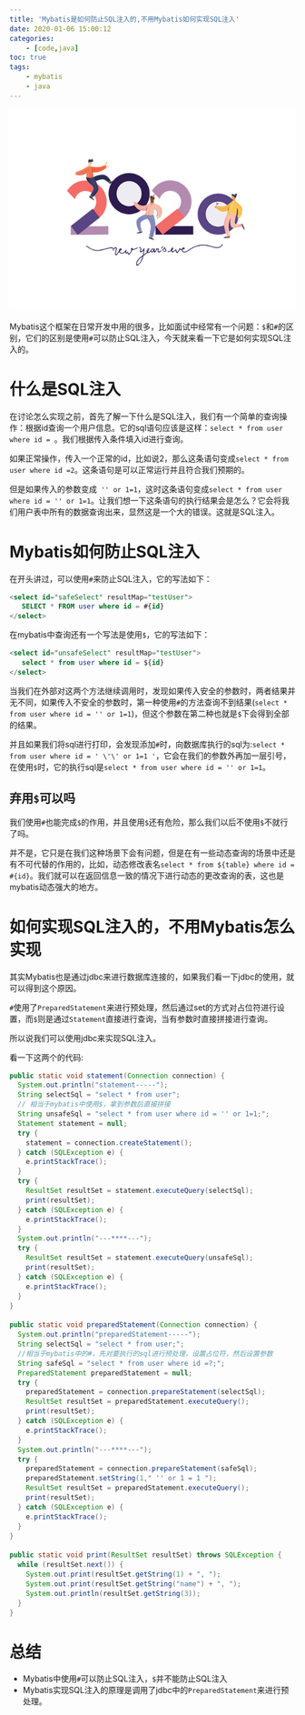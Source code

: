 ```yaml
---
title: 'Mybatis是如何防止SQL注入的,不用Mybatis如何实现SQL注入'
date: 2020-01-06 15:00:12
categories: 
	- [code,java]
toc: true
tags: 
	- mybatis
	- java
---
```


![](https://raw.githubusercontent.com/liunaijie/images/master/happy-new-year-4718894_640.png)

Mybatis这个框架在日常开发中用的很多，比如面试中经常有一个问题：`$`和`#`的区别，它们的区别是使用`#`可以防止SQL注入，今天就来看一下它是如何实现SQL注入的。

# 什么是SQL注入

在讨论怎么实现之前，首先了解一下什么是SQL注入，我们有一个简单的查询操作：根据id查询一个用户信息。它的sql语句应该是这样：`select * from user where id = `。我们根据传入条件填入id进行查询。

如果正常操作，传入一个正常的id，比如说2，那么这条语句变成`select * from user where id =2`。这条语句是可以正常运行并且符合我们预期的。

但是如果传入的参数变成` '' or 1=1`，这时这条语句变成`select * from user where id = '' or 1=1`。让我们想一下这条语句的执行结果会是怎么？它会将我们用户表中所有的数据查询出来，显然这是一个大的错误。这就是SQL注入。

<!--more-->

# Mybatis如何防止SQL注入

在开头讲过，可以使用`#`来防止SQL注入，它的写法如下：

```sql
<select id="safeSelect" resultMap="testUser">
   SELECT * FROM user where id = #{id}
</select>
```

在mybatis中查询还有一个写法是使用`$`，它的写法如下：

```sql
<select id="unsafeSelect" resultMap="testUser">
   select * from user where id = ${id}
</select>
```

当我们在外部对这两个方法继续调用时，发现如果传入安全的参数时，两者结果并无不同，如果传入不安全的参数时，第一种使用`#`的方法查询不到结果(`select * from user where id = '' or 1=1`)，但这个参数在第二种也就是`$`下会得到全部的结果。

并且如果我们将sql进行打印，会发现添加`#`时，向数据库执行的sql为:`select * from user where id = ' \'\' or 1=1 '`，它会在我们的参数外再加一层引号，在使用`$`时，它的执行sql是`select * from user where id = '' or 1=1`。

## 弃用`$`可以吗

我们使用`#`也能完成`$`的作用，并且使用`$`还有危险，那么我们以后不使用`$`不就行了吗。

并不是，它只是在我们这种场景下会有问题，但是在有一些动态查询的场景中还是有不可代替的作用的，比如，动态修改表名`select * from ${table} where id = #{id}`。我们就可以在返回信息一致的情况下进行动态的更改查询的表，这也是mybatis动态强大的地方。

# 如何实现SQL注入的，不用Mybatis怎么实现

其实Mybatis也是通过jdbc来进行数据库连接的，如果我们看一下jdbc的使用，就可以得到这个原因。

`#`使用了`PreparedStatement`来进行预处理，然后通过set的方式对占位符进行设置，而`$`则是通过`Statement`直接进行查询，当有参数时直接拼接进行查询。

所以说我们可以使用jdbc来实现SQL注入。

看一下这两个的代码:

```java
public static void statement(Connection connection) {
  System.out.println("statement-----");
  String selectSql = "select * from user";
  // 相当于mybatis中使用$，拿到参数后直接拼接
  String unsafeSql = "select * from user where id = '' or 1=1;";
  Statement statement = null;
  try {
    statement = connection.createStatement();
  } catch (SQLException e) {
    e.printStackTrace();
  }
  try {
    ResultSet resultSet = statement.executeQuery(selectSql);
    print(resultSet);
  } catch (SQLException e) {
    e.printStackTrace();
  }
  System.out.println("---****---");
  try {
    ResultSet resultSet = statement.executeQuery(unsafeSql);
    print(resultSet);
  } catch (SQLException e) {
    e.printStackTrace();
  }
}

public static void preparedStatement(Connection connection) {
  System.out.println("preparedStatement-----");
  String selectSql = "select * from user;";
  //相当于mybatis中的#，先对要执行的sql进行预处理，设置占位符，然后设置参数
  String safeSql = "select * from user where id =?;";
  PreparedStatement preparedStatement = null;
  try {
    preparedStatement = connection.prepareStatement(selectSql);
    ResultSet resultSet = preparedStatement.executeQuery();
    print(resultSet);
  } catch (SQLException e) {
    e.printStackTrace();
  }
  System.out.println("---****---");
  try {
    preparedStatement = connection.prepareStatement(safeSql);
    preparedStatement.setString(1," '' or 1 = 1 ");
    ResultSet resultSet = preparedStatement.executeQuery();
    print(resultSet);
  } catch (SQLException e) {
    e.printStackTrace();
  }
}

public static void print(ResultSet resultSet) throws SQLException {
  while (resultSet.next()) {
    System.out.print(resultSet.getString(1) + ", ");
    System.out.print(resultSet.getString("name") + ", ");
    System.out.println(resultSet.getString(3));
  }
}
```

# 总结

- Mybatis中使用`#`可以防止SQL注入，`$`并不能防止SQL注入
- Mybatis实现SQL注入的原理是调用了jdbc中的`PreparedStatement`来进行预处理。